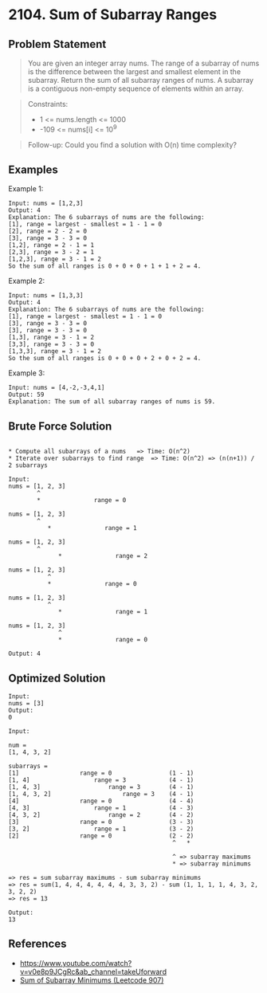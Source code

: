 # 2104. Sum of Subarray Ranges

## Problem Statement

> You are given an integer array nums. The range of a subarray of nums is the difference between the largest and smallest element in the subarray.
> Return the sum of all subarray ranges of nums.
> A subarray is a contiguous non-empty sequence of elements within an array.

> Constraints:
>
> - 1 <= nums.length <= 1000
> - -109 <= nums[i] <= 10<sup>9</sup>

> Follow-up: Could you find a solution with O(n) time complexity?

## Examples

Example 1:

```
Input: nums = [1,2,3]
Output: 4
Explanation: The 6 subarrays of nums are the following:
[1], range = largest - smallest = 1 - 1 = 0
[2], range = 2 - 2 = 0
[3], range = 3 - 3 = 0
[1,2], range = 2 - 1 = 1
[2,3], range = 3 - 2 = 1
[1,2,3], range = 3 - 1 = 2
So the sum of all ranges is 0 + 0 + 0 + 1 + 1 + 2 = 4.
```

Example 2:

```
Input: nums = [1,3,3]
Output: 4
Explanation: The 6 subarrays of nums are the following:
[1], range = largest - smallest = 1 - 1 = 0
[3], range = 3 - 3 = 0
[3], range = 3 - 3 = 0
[1,3], range = 3 - 1 = 2
[3,3], range = 3 - 3 = 0
[1,3,3], range = 3 - 1 = 2
So the sum of all ranges is 0 + 0 + 0 + 2 + 0 + 2 = 4.
```

Example 3:

```
Input: nums = [4,-2,-3,4,1]
Output: 59
Explanation: The sum of all subarray ranges of nums is 59.
```

## Brute Force Solution

```

* Compute all subarrays of a nums   => Time: O(n^2)
* Iterate over subarrays to find range  => Time: O(n^2) => (n(n+1)) / 2 subarrays

Input:
nums = [1, 2, 3]
        ^
        *               range = 0

nums = [1, 2, 3]
        ^
           *               range = 1

nums = [1, 2, 3]
        ^
              *               range = 2

nums = [1, 2, 3]
           ^
           *               range = 0

nums = [1, 2, 3]
           ^
              *               range = 1

nums = [1, 2, 3]
              ^
              *               range = 0

Output: 4
```

## Optimized Solution

```
Input:
nums = [3]
Output:
0
```

```
Input:

num =
[1, 4, 3, 2]

subarrays =
[1]                 range = 0                (1 - 1)
[1, 4]                  range = 3            (4 - 1)
[1, 4, 3]                   range = 3        (4 - 1)
[1, 4, 3, 2]                    range = 3    (4 - 1)
[4]                 range = 0                (4 - 4)
[4, 3]                  range = 1            (4 - 3)
[4, 3, 2]                   range = 2        (4 - 2)
[3]                 range = 0                (3 - 3)
[3, 2]                  range = 1            (3 - 2)
[2]                 range = 0                (2 - 2)
                                              ^   *

                                              ^ => subarray maximums
                                              * => subarray minimums

=> res = sum subarray maximums - sum subarray minimums
=> res = sum(1, 4, 4, 4, 4, 4, 4, 3, 3, 2) - sum (1, 1, 1, 1, 4, 3, 2, 3, 2, 2)
=> res = 13

Output:
13
```

## References

- https://www.youtube.com/watch?v=v0e8p9JCgRc&ab_channel=takeUforward
- [Sum of Subarray Minimums (Leetcode 907)](../907%20Sum%20of%20Subarray%20Minimums/sum_of_subarray_mins.md)
